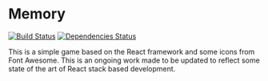 Memory
======

[![Build Status](https://secure.travis-ci.org/stephanedaviet/memory.svg?branch=master)](http://travis-ci.org/#!/stephanedaviet/memory)
[![Dependencies Status](https://david-dm.org/stephanedaviet/memory.svg)](https://david-dm.org/stephanedaviet/memory)

This is a simple game based on the React framework and some icons from Font
Awesome. This is an ongoing work made to be updated to reflect some state of the
art of React stack based development.
